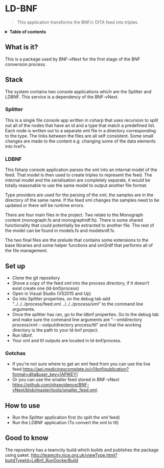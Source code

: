 # LD-BNF
  
 > This application transforms the BNF/c DITA feed into triples.
 
<details>
<summary><strong>Table of contents</strong></summary>
<!-- START doctoc generated TOC please keep comment here to allow auto update -->
<!-- DON'T EDIT THIS SECTION, INSTEAD RE-RUN doctoc TO UPDATE -->


- [What is it?](#what-is-it)
- [Stack](#stack)
  - [Splitter](#splitter)
  - [LDBNF](#ldbnf)
- [Set up](#set-up)
  - [Gotchas](#gotchas)
- [How to use](#how-to-use)

<!-- END doctoc generated TOC please keep comment here to allow auto update -->
</details>
  
## What is it?
This is a package used by BNF-vNext for the first stage of the BNF conversion process.  


  
## Stack
The system contains two console applications which are the Splitter and LDBNF. This service is a dependency of the BNF-vNext. 

### Splitter 
This is a single file console app written in csharp that uses recursion to split out all of the nodes that have an id and a type that match a predefined list. Each node is written out to a separate xml file in a directory corresponding to the type. The links between the files are all self consistent. Some small changes are made to the content e.g. changing some of the data elements into href’s.

### LDBNF
This fsharp console application parses the xml into an internal model of the feed. That model is then used to create triples to represent the feed. The internal model and the serialisation are completely separate, it would be totally reasonable to use the same model to output another file format.

Type providers are used for the parsing of the xml, the samples are in the directory of the same name. If the feed xml changes the samples need to be updated or there will be runtime errors.

There are four main files in the project. Two relate to the Monograph content (monograph.fs and monographrdf.fs). There is some shared functionality that could potentially be extracted to another file. The rest of the model can be found in models.fs and modelsrdf.fs.

The two final files are the prelude that contains some extensions to the base libraries and some helper functions and xml2rdf that performs all of the file management.
  
## Set up
- Clone the git repository 
- Shove a copy of the feed xml into the process directory, if it doesn’t exist create one (ld-bnf/process)
- Open in Visual Studio (VS2015 and Up) 
- Go into Splitter properties, on the debug tab add "../../../process/feed.xml ../../../process/xml" to the command line arguments. 
- Once the splitter has ran, go to the ldbnf properties. Go to the debug tab and make sure the command line arguments are "--xmldirectory process/xml --outputdirectory process/ttl" and that the working directory is the path to your ld-bnf project. 
- Run ldbnf.
- Your xml and ttl outputs are located in ld-bnf/process.

### Gotchas
 - If you're not sure where to get an xml feed from you can use the live feed https://api.medicinescomplete.io/v1/bnf/publication?format=dita&user_key=[APIKEY]
 - Or you can use the smaller feed stored in BNF-vNext https://github.com/nhsevidence/BNF-vNext/blob/master/tools/smaller_feed.xml.
  
## How to use
- Run the Splitter application first (to split the xml feed)
- Run the LDBNF application (To convert the xml to ttl)
 
 ## Good to know
 The repository has a teamcity build which builds and publishes the package using paket. 
 http://teamcity.nice.org.uk/viewType.html?buildTypeId=LdBnf_RunDockerBuild